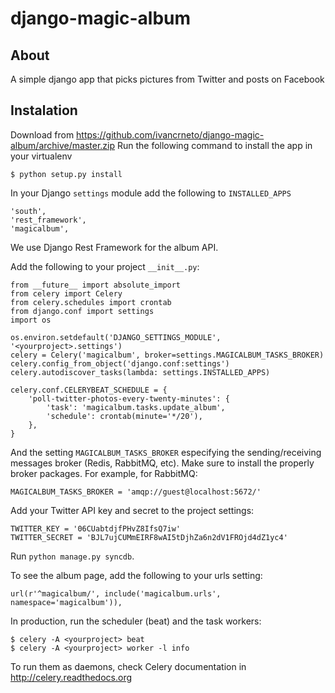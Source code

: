 django-magic-album
==================

About
-----
A simple django app that picks pictures from Twitter and posts on Facebook

Instalation
----------

Download from https://github.com/ivancrneto/django-magic-album/archive/master.zip
Run the following command to install the app in your virtualenv

    $ python setup.py install

In your Django `settings` module add the following to `INSTALLED_APPS`

    'south',
    'rest_framework',
    'magicalbum',

We use Django Rest Framework for the album API.

Add the following to your project `__init__.py`:

    from __future__ import absolute_import
    from celery import Celery
    from celery.schedules import crontab
    from django.conf import settings
    import os

    os.environ.setdefault('DJANGO_SETTINGS_MODULE', '<yourproject>.settings')
    celery = Celery('magicalbum', broker=settings.MAGICALBUM_TASKS_BROKER)
    celery.config_from_object('django.conf:settings')
    celery.autodiscover_tasks(lambda: settings.INSTALLED_APPS)

    celery.conf.CELERYBEAT_SCHEDULE = {
        'poll-twitter-photos-every-twenty-minutes': {
            'task': 'magicalbum.tasks.update_album',
            'schedule': crontab(minute='*/20'),
        },
    }

And the setting `MAGICALBUM_TASKS_BROKER` especifying the sending/receiving
    messages broker (Redis, RabbitMQ, etc). Make sure to install the properly
    broker packages. For example, for RabbitMQ:

    MAGICALBUM_TASKS_BROKER = 'amqp://guest@localhost:5672/'

Add your Twitter API key and secret to the project settings:

    TWITTER_KEY = '06CUabtdjfPHvZ8IfsQ7iw'
    TWITTER_SECRET = 'BJL7ujCUMmEIRF8wAI5tDjhZa6n2dV1FROjd4dZ1yc4'

Run `python manage.py syncdb`.

To see the album page, add the following to your urls setting:

    url(r'^magicalbum/', include('magicalbum.urls', namespace='magicalbum')),

In production, run the scheduler (beat) and the task workers:

    $ celery -A <yourproject> beat
    $ celery -A <yourproject> worker -l info

To run them as daemons, check Celery documentation in http://celery.readthedocs.org
